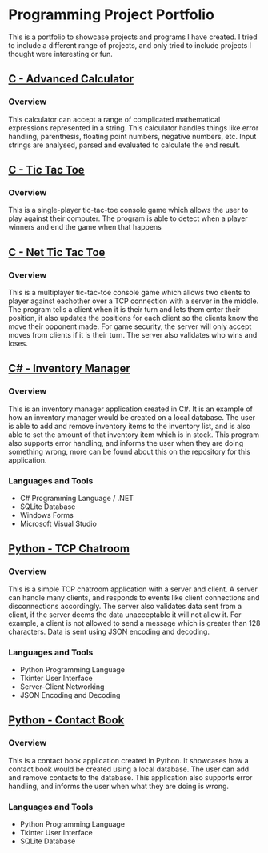 
# Programming Project Portfolio

This is a portfolio to showcase projects and programs I have created. I tried to include a different range of projects, and only tried to include projects I thought were interesting or fun. 

## [C - Advanced Calculator](https://github.com/tokyolatter00/Calculator)

### **Overview**

This calculator can accept a range of complicated mathematical expressions represented in a string. This calculator handles things like error handling, parenthesis, floating point numbers, negative numbers, etc. Input strings are analysed, parsed and evaluated to calculate the end result. 
  
## [C - Tic Tac Toe](https://github.com/tokyolatter00/Tic-Tac-Toe)

### **Overview**

This is a single-player tic-tac-toe console game which allows the user to play against their computer. The program is able to detect when a player winners and end the game when that happens

## [C - Net Tic Tac Toe](https://github.com/tokyolatter00/Net-Tic-Tac-Toe)

### **Overview**

This is a multiplayer tic-tac-toe console game which allows two clients to player against eachother over a TCP connection with a server in the middle. The program tells a client when it is their turn and lets them enter their position, it also updates the positions for each client so the clients know the move their opponent made. For game security, the server will only accept moves from clients if it is their turn. The server also validates who wins and loses. 

## [C# - Inventory Manager](https://github.com/tokyolatter00/Inventory-Manager)

### **Overview**

This is an inventory manager application created in C#. It is an example of how an inventory manager would be created on a local database. The user is able to add and remove inventory items to the inventory list, and is also able to set the amount of that inventory item which is in stock. This program also supports error handling, and informs the user when they are doing something wrong, more can be found about this on the repository for this application. 

### **Languages and Tools**

- C# Programming Language / .NET
- SQLite Database
- Windows Forms
- Microsoft Visual Studio

## [Python - TCP Chatroom](https://github.com/tokyolatter00/Python-Chat-Room)

### **Overview**

This is a simple TCP chatroom application with a server and client. A server can handle many clients, and responds to events like client connections and disconnections accordingly. The server also validates data sent from a client, if the server deems the data unacceptable it will not allow it. For example, a client is not allowed to send a message which is greater than 128 characters. Data is sent using JSON encoding and decoding. 

### **Languages and Tools**

- Python Programming Language
- Tkinter User Interface
- Server-Client Networking
- JSON Encoding and Decoding

## [Python - Contact Book](https://github.com/tokyolatter00/Contact-Book)

### **Overview**

This is a contact book application created in Python. It showcases how a contact book would be created using a local database. The user can add and remove contacts to the database. This application also supports error handling, and informs the user when what they are doing is wrong.  

### **Languages and Tools**

- Python Programming Language
- Tkinter User Interface
- SQLite Database




